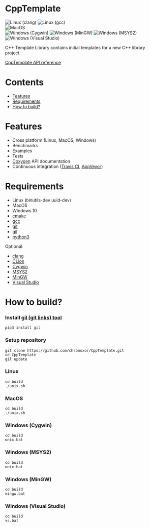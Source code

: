 # CppTemplate

![Linux (clang)](https://github.com/chronoxor/CppTemplate/actions/workflows/build-linux-clang.yml/badge.svg)
![Linux (gcc)](https://github.com/chronoxor/CppTemplate/actions/workflows/build-linux-gcc.yml/badge.svg)
<br/>
![MacOS](https://github.com/chronoxor/CppTemplate/actions/workflows/build-macos.yml/badge.svg)
<br/>
![Windows (Cygwin)](https://github.com/chronoxor/CppTemplate/actions/workflows/build-windows-cygwin.yml/badge.svg)
![Windows (MinGW)](https://github.com/chronoxor/CppTemplate/actions/workflows/build-windows-mingw.yml/badge.svg)
![Windows (MSYS2)](https://github.com/chronoxor/CppTemplate/actions/workflows/build-windows-msys2.yml/badge.svg)
![Windows (Visual Studio)](https://github.com/chronoxor/CppTemplate/actions/workflows/build-windows-msvc.yml/badge.svg)

C++ Template Library contains initial templates for a new C++ library project.

[CppTemplate API reference](https://chronoxor.github.io/CppTemplate/index.html)

# Contents
  * [Features](#features)
  * [Requirements](#requirements)
  * [How to build?](#how-to-build)

# Features
* Cross platform (Linux, MacOS, Windows)
* Benchmarks
* Examples
* Tests
* [Doxygen](http://www.doxygen.org) API documentation
* Continuous integration ([Travis CI](https://travis-ci.com), [AppVeyor](https://www.appveyor.com))

# Requirements
* Linux (binutils-dev uuid-dev)
* MacOS
* Windows 10
* [cmake](https://www.cmake.org)
* [gcc](https://gcc.gnu.org)
* [git](https://git-scm.com)
* [gil](https://github.com/chronoxor/gil.git)
* [python3](https://www.python.org)

Optional:
* [clang](https://clang.llvm.org)
* [CLion](https://www.jetbrains.com/clion)
* [Cygwin](https://cygwin.com)
* [MSYS2](https://www.msys2.org)
* [MinGW](https://mingw-w64.org/doku.php)
* [Visual Studio](https://www.visualstudio.com)

# How to build?

### Install [gil (git links) tool](https://github.com/chronoxor/gil)
```shell
pip3 install gil
```

### Setup repository
```shell
git clone https://github.com/chronoxor/CppTemplate.git
cd CppTemplate
gil update
```

### Linux
```shell
cd build
./unix.sh
```

### MacOS
```shell
cd build
./unix.sh
```

### Windows (Cygwin)
```shell
cd build
unix.bat
```

### Windows (MSYS2)
```shell
cd build
unix.bat
```

### Windows (MinGW)
```shell
cd build
mingw.bat
```

### Windows (Visual Studio)
```shell
cd build
vs.bat
```
